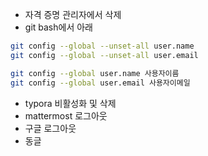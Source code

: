 

* 자격 증명 관리자에서 삭제
* git bash에서 아래

```bash
git config --global --unset-all user.name
git config --global --unset-all user.email

git config --global user.name 사용자이름
git config --global user.email 사용자이메일
```

* typora 비활성화 및 삭제
* mattermost 로그아웃
* 구글 로그아웃
* 동글
